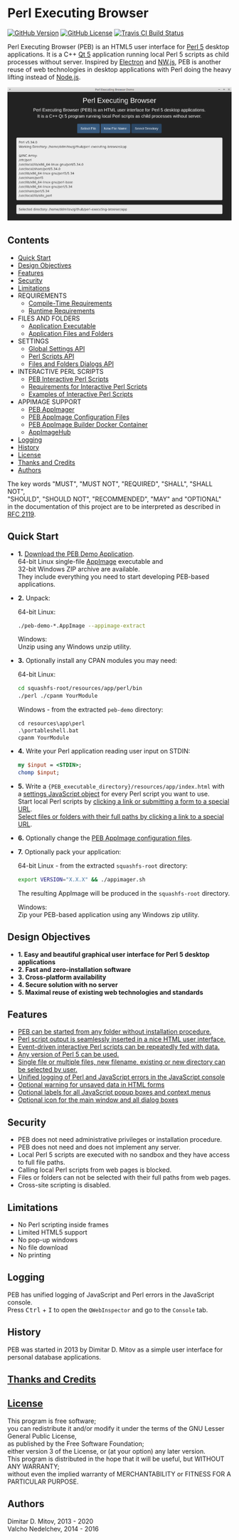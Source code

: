 # Perl Executing Browser

[![GitHub Version](https://img.shields.io/github/release/ddmitov/perl-executing-browser.svg)](https://github.com/ddmitov/perl-executing-browser/releases)
[![GitHub License](http://img.shields.io/badge/License-LGPL%20v3-blue.svg)](./LICENSE.md)
[![Travis CI Build Status](https://travis-ci.org/ddmitov/perl-executing-browser.svg?branch=master)](https://travis-ci.org/ddmitov/perl-executing-browser)  

Perl Executing Browser (PEB) is an HTML5 user interface for [Perl 5](https://www.perl.org/) desktop applications. It is a C++ [Qt 5](https://www.qt.io/) application running local Perl 5 scripts as child processes without server. Inspired by [Electron](http://electron.atom.io/) and [NW.js](http://nwjs.io/), PEB is another reuse of web technologies in desktop applications with Perl doing the heavy lifting instead of [Node.js](https://nodejs.org/en/).

![PEB Screenshot](https://github.com/ddmitov/perl-executing-browser/raw/master/doc/screenshot.png "PEB Screenshot")  

## Contents

* [Quick Start](#quick-start)
* [Design Objectives](#design-objectives)
* [Features](#features)
* [Security](#security)
* [Limitations](#limitations)
* REQUIREMENTS
  * [Compile-Time Requirements](./doc/REQUIREMENTS.md#compile-time-requirements)
  * [Runtime Requirements](./doc/REQUIREMENTS.md#runtime-requirements)
* FILES AND FOLDERS
  * [Application Executable](./doc/FILES.md#application-executable)
  * [Application Files and Folders](./doc/FILES.md#application-files-and-folders)
* SETTINGS
  * [Global Settings API](./doc/SETTINGS.md#global-settings-api)
  * [Perl Scripts API](./doc/SETTINGS.md#perl-scripts-api)
  * [Files and Folders Dialogs API](./doc/SETTINGS.md#files-and-folders-dialogs-api)
* INTERACTIVE PERL SCRIPTS
  * [PEB Interactive Perl Scripts](./doc/INTERACTIVE.md#peb-interactive-perl-scripts)
  * [Requirements for Interactive Perl Scripts](./doc/INTERACTIVE.md#requirements-for-interactive-perl-scripts)
  * [Examples of Interactive Perl Scripts](./doc/INTERACTIVE.md#examples-of-interactive-perl-scripts)
* APPIMAGE SUPPORT
  * [PEB AppImager](./doc/APPIMAGE.md#peb-appimager)
  * [PEB AppImage Configuration Files](./doc/APPIMAGE.md#peb-appimage-configuration-files)
  * [PEB AppImage Builder Docker Container](./doc/APPIMAGE.md#peb-appimage-builder-docker-container)
  * [AppImageHub](./doc/APPIMAGE.md#appimagehub)
* [Logging](#logging)
* [History](#history)
* [License](./LICENSE.md)
* [Thanks and Credits](./CREDITS.md)
* [Authors](#authors)

The key words "MUST", "MUST NOT", "REQUIRED", "SHALL", "SHALL NOT",  
"SHOULD", "SHOULD NOT", "RECOMMENDED", "MAY" and "OPTIONAL"  
in the documentation of this project are to be interpreted as described in [RFC 2119](https://www.ietf.org/rfc/rfc2119.txt).  

## Quick Start

* **1.** [Download the PEB Demo Application](https://github.com/ddmitov/perl-executing-browser/releases/latest).  
  64-bit Linux single-file [AppImage](https://appimage.org/) executable and  
  32-bit Windows ZIP archive are available.  
  They include everything you need to start developing PEB-based applications.

* **2.** Unpack:

  64-bit Linux:
  ```bash
  ./peb-demo-*.AppImage --appimage-extract
  ```

  Windows:  
  Unzip using any Windows unzip utility.

* **3.** Optionally install any CPAN modules you may need:

  64-bit Linux:
  ```bash
  cd squashfs-root/resources/app/perl/bin
  ./perl ./cpanm YourModule
  ```

  Windows - from the extracted ``peb-demo`` directory:
  ```batchfile
  cd resources\app\perl
  .\portableshell.bat
  cpanm YourModule
  ```

* **4.** Write your Perl application reading user input on STDIN:

  ```perl
  my $input = <STDIN>;
  chomp $input;
  ```

* **5.** Write a ``{PEB_executable_directory}/resources/app/index.html`` with  
  a [settings JavaScript object](./doc/SETTINGS.md#perl-scripts-api) for every Perl script you want to use.  
  Start local Perl scripts by [clicking a link or submitting a form to a special URL](./doc/SETTINGS.md#perl-scripts-api).  
  [Select files or folders with their full paths by clicking a link to a special URL](./doc/SETTINGS.md#selecting-files-and-folders).

* **6.** Optionally change the [PEB AppImage configuration files](./doc/APPIMAGE.md#peb-appimage-configuration-files).

* **7.** Optionally pack your application:

  64-bit Linux - from the extracted ``squashfs-root`` directory:
  ```bash
  export VERSION="X.X.X" && ./appimager.sh
  ```
  The resulting AppImage will be produced in the ``squashfs-root`` directory.  

  Windows:  
  Zip your PEB-based application using any Windows zip utility.

## Design Objectives

* **1. Easy and beautiful graphical user interface for Perl 5 desktop applications**  
* **2. Fast and zero-installation software**  
* **3. Cross-platform availability**  
* **4. Secure solution with no server**  
* **5. Maximal reuse of existing web technologies and standards**

## Features

* [PEB can be started from any folder without installation procedure.](./doc/CONSTANTS.md#files-and-folders)
* [Perl script output is seamlessly inserted in a nice HTML user interface.](./doc/SETTINGS.md#perl-scripts-api)
* [Event-driven interactive Perl scripts can be repeatedly fed with data.](./doc/SETTINGS.md#interactive-perl-scripts)
* [Any version of Perl 5 can be used.](./doc/REQUIREMENTS.md#runtime-requirements)
* [Single file or multiple files, new filename, existing or new directory can be selected by user.](./doc/SETTINGS.md#selecting-files-and-folders)  
* [Unified logging of Perl and JavaScript errors in the JavaScript console](./doc/LOGGING.md)  
* [Optional warning for unsaved data in HTML forms](./doc/SETTINGS.md#html-page-api)
* [Optional labels for all JavaScript popup boxes and context menus](./doc/SETTINGS.md#html-page-api)
* [Optional icon for the main window and all dialog boxes](./doc/FILES.md#icon)

## Security

* PEB does not need administrative privileges or installation procedure.
* PEB does not need and does not implement any server.
* Local Perl 5 scripts are executed with no sandbox and they have access to full file paths.
* Calling local Perl scripts from web pages is blocked.
* Files or folders can not be selected with their full paths from web pages.
* Cross-site scripting is disabled.

## Limitations

* No Perl scripting inside frames
* Limited HTML5 support
* No pop-up windows
* No file download
* No printing

## Logging

PEB has unified logging of JavaScript and Perl errors in the JavaScript console.  
Press <kbd>Ctrl</kbd> + <kbd>I</kbd> to open the ``QWebInspector`` and go to the ``Console`` tab.

## History

PEB was started in 2013 by Dimitar D. Mitov as a simple user interface for personal database applications.

## [Thanks and Credits](CREDITS.md)

## [License](./LICENSE.md)

This program is free software;  
you can redistribute it and/or modify it under the terms of the GNU Lesser General Public License,  
as published by the Free Software Foundation;  
either version 3 of the License, or (at your option) any later version.  
This program is distributed in the hope that it will be useful, but WITHOUT ANY WARRANTY;  
without even the implied warranty of MERCHANTABILITY or FITNESS FOR A PARTICULAR PURPOSE.

## Authors

Dimitar D. Mitov, 2013 - 2020  
Valcho Nedelchev, 2014 - 2016  

